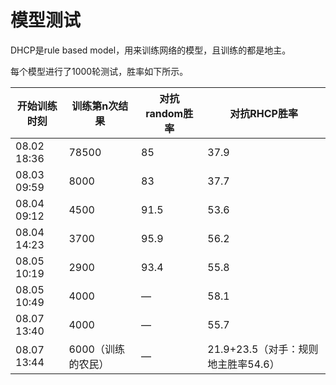 # 模型测试

DHCP是rule based model，用来训练网络的模型，且训练的都是地主。

每个模型进行了1000轮测试，胜率如下所示。

| 开始训练时刻 | 训练第n次结果 | 对抗random胜率 | 对抗RHCP胜率 |
| --- | --- | --- | --- |
|08.02 18:36|78500|85|37.9|
|08.03 09:59|8000|83|37.7|
|08.04 09:12|4500|91.5|53.6|
|08.04 14:23|3700|95.9|56.2|
|08.05 10:19|2900|93.4|55.8|
|08.05 10:49|4000|—|58.1|
|08.07 13:40|4000|—|55.7|
|08.07 13:44|6000（训练的农民）|—|21.9+23.5（对手：规则地主胜率54.6）|

<!--|0803_0349|2900_48|93.2|53.7|-->
<!--|0803_0349|5300_54（开始过估计）|91.7|49.6|-->
<!--|0803_0349|8000|90.8|47.8|-->
<!--|0803_0349|10000|89.2|42|-->
